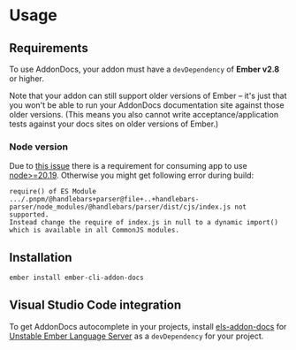 # Usage

## Requirements

To use AddonDocs, your addon must have a `devDependency` of **Ember v2.8** or higher.

Note that your addon can still support older versions of Ember – it's just that you won't be able to run your AddonDocs documentation site against those older versions. (This means you also cannot write acceptance/application tests against your docs sites on older versions of Ember.)


### Node version

Due to [this issue](https://github.com/ember-learn/ember-cli-addon-docs/issues/1669) there is a requirement for consuming app to use [node>=20.19](https://nodejs.org/en/blog/release/v20.19.0/). Otherwise you might get following error during build:

```
require() of ES Module .../.pnpm/@handlebars+parser@file+..+handlebars-parser/node_modules/@handlebars/parser/dist/cjs/index.js not supported.
Instead change the require of index.js in null to a dynamic import() which is available in all CommonJS modules.
```


## Installation

```sh
ember install ember-cli-addon-docs
```

## Visual Studio Code integration

To get AddonDocs autocomplete in your projects, install [els-addon-docs](https://github.com/lifeart/els-addon-docs) for [Unstable Ember Language Server](https://marketplace.visualstudio.com/items?itemName=lifeart.vscode-ember-unstable) as a `devDependency` for your project. 

<!-- ## New addons


## Existing addons -->

